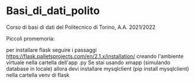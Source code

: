 # Basi_di_dati_polito
Corso di basi di dati del Politecnico di Torino, A.A. 2021/2022




Piccoli promemoria:

per installare flask seguire i passaggi https://flask.palletsprojects.com/en/2.1.x/installation/ creando l'ambiente virtuale nella cartella dell'app .py 
Se stai usando xmapp (simulando database in locale) allora devi installare mysqlclient (pip install mysqlclient) nella cartella venv di flask
